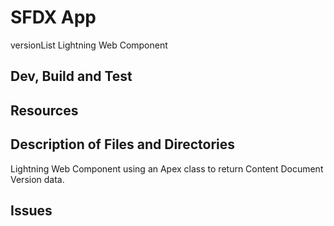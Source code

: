 # SFDX  App
versionList Lightning Web Component
## Dev, Build and Test


## Resources


## Description of Files and Directories
Lightning Web Component using an Apex class to return Content Document Version data.  

## Issues


